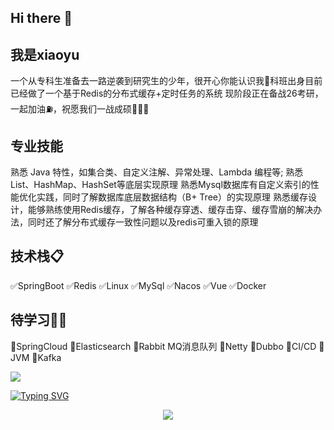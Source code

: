 ## Hi there 👋

<!--
**Yuixiaoyu/Yuixiaoyu** is a ✨ _special_ ✨ repository because its `README.md` (this file) appears on your GitHub profile.

Here are some ideas to get you started:

- 🔭 I’m currently working on ...
- 🌱 I’m currently learning ...
- 👯 I’m looking to collaborate on ...
- 🤔 I’m looking for help with ...
- 💬 Ask me about ...
- 📫 How to reach me: ...
- 😄 Pronouns: ...
- ⚡ Fun fact: ...
-->
## 我是xiaoyu
  一个从专科生准备去一路逆袭到研究生的少年，很开心你能认识我🤝科班出身目前已经做了一个基于Redis的分布式缓存+定时任务的系统 现阶段正在备战26考研，一起加油⛽，祝愿我们一战成硕💯💯💯 
  
## 专业技能
  熟悉 Java 特性，如集合类、自定义注解、异常处理、Lambda 编程等;
  熟悉List、HashMap、HashSet等底层实现原理
  熟悉Mysql数据库有自定义索引的性能优化实践，同时了解数据库底层数据结构（B+ Tree）的实现原理
  熟悉缓存设计，能够熟练使用Redis缓存，了解各种缓存穿透、缓存击穿、缓存雪崩的解决办法，同时还了解分布式缓存一致性问题以及redis可重入锁的原理
## 技术栈📋
  ✅SpringBoot
  ✅Redis
  ✅Linux
  ✅MySql
  ✅Nacos
  ✅Vue
  ✅Docker
## 待学习🧑‍💻
  📌SpringCloud
  📌Elasticsearch
  📌Rabbit MQ消息队列
  📌Netty
  📌Dubbo
  📌CI/CD
  📌JVM
  📌Kafka

<img align="center" src="https://github-readme-stats.vercel.app/api/wakatime?username=Yuixiaoyu&theme=transparent&hide_border=true&layout=compact&langs_count=22" />


[![Typing SVG](https://readme-typing-svg.demolab.com?font=Fira+Code&weight=600&pause=1000&color=1891F6&background=FFFFFF00&center=true&vCenter=true&width=435&lines=Welcome+to+my+GitHub;%E6%84%BF%E4%BD%A0%E7%9A%84%E6%AF%8F%E4%B8%80%E6%AC%A1%E5%8A%AA%E5%8A%9B%E9%83%BD%E6%98%AF%E4%B8%BA%E4%BA%86%E6%9B%B4%E5%A5%BD%E7%9A%84%E6%98%8E%E5%A4%A9;%E4%B9%9F%E4%B8%BA%E4%BA%86%E6%9B%B4%E7%BE%8E%E5%A5%BD%E7%9A%84%E8%87%AA%E5%B7%B1;%E5%89%8D%E7%A8%8B%E4%BC%BC%E9%94%A6%EF%BC%8C%E7%A5%9D%E4%BD%A0%EF%BC%8C%E4%B9%9F%E7%A5%9D%E6%88%91%E3%80%82)](https://github.com/Yuixiaoyu/)

<p align="center">
  <a href="https://github.com/Yuixiaoyu/">
    <img src="https://skillicons.dev/icons?i=git,docker,spring,java,c,linux,vue&theme=light" />
  </a>
</p>
